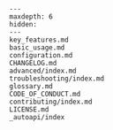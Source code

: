 ```{include} ../README.md
```

```{toctree}
---
maxdepth: 6
hidden:
---
key_features.md
basic_usage.md
configuration.md
CHANGELOG.md
advanced/index.md
troubleshooting/index.md
glossary.md
CODE_OF_CONDUCT.md
contributing/index.md
LICENSE.md
_autoapi/index
```
